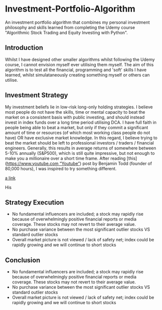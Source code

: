 # Investment-Portfolio-Algorithm
An investment portfolio algorithm that combines my personal investment philosophy and skills learned from completing the Udemy course "Algorithmic Stock Trading and Equity Investing with Python".

## Introduction

Whilst I have designed other smaller algorithms whilst following the Udemy course, I cannot envision myself ever utilising them myself. The aim of this algorithm is to test all the financial, programming and 'soft' skills I have learned, whilst simulataneously creating something myself or others can utilise.

## Investment Strategy

My investment beliefs lie in low-risk long-only holding strategies. I believe most people do not have the skills, time or mental capacity to beat the market on a consistent basis with public investing, and should instead invest in index funds over a long time period utilising DCA. I have full faith in people being able to beat a market, but only if they commit a significant amount of time or resources (of which most working class people do not have) OR have exclusive market knowledge. In this regard, I believe trying to beat the market should be left to professional investors / traders / financial engineers. Generally, this results in average returns of somewhere between 5-10% annually (S&P500), which is still quite impressive, but not enough to make you a millionaire over a short time frame. After reading [this]([https://www.youtube.com “Youtube”](https://80000hours.org/2015/10/common-investing-mistakes-in-the-effective-altruism-community/)) post by Benjamin Todd (founder of 80,000 hours), I was inspired to try something different.

[a link]([https://github.com/user/repo/blob/branch/other_file.md](https://80000hours.org/2015/10/common-investing-mistakes-in-the-effective-altruism-community/))

His 

## Strategy Execution

- No fundamental influencers are included; a stock may rapidly rise because of overwhelmingly positive financial reports or media coverage. These stocks may not revert to their average value.
- No purchase variance between the most significant outlier stocks VS standard outlier stocks
- Overall market picture is not viewed / lack of safety net; index could be rapidly growing and we will continue to short stocks

## Conclusion

- No fundamental influencers are included; a stock may rapidly rise because of overwhelmingly positive financial reports or media coverage. These stocks may not revert to their average value.
- No purchase variance between the most significant outlier stocks VS standard outlier stocks
- Overall market picture is not viewed / lack of safety net; index could be rapidly growing and we will continue to short stocks
